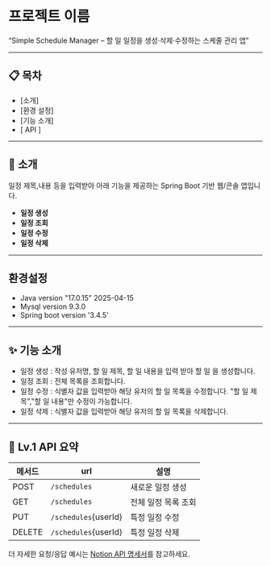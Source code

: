 # 프로젝트 이름

“Simple Schedule Manager – 할 일 일정을 생성·삭제·수정하는 스케줄 관리 앱”

---

## 📋 목차
- [소개]
- [환경 설정]
- [기능 소개]
- [ API ] 
---

## 👋 소개
일정 제목,내용 등을 입력받아 아래 기능을 제공하는 Spring Boot 기반 웹/콘솔 앱입니다.
- **일정 생성**
- **일정 조회**
- **일정 수정**
- **일정 삭제**  
  

---

## 환경설정
- Java version "17.0.15" 2025-04-15  
- Mysql  version 9.3.0  
- Spring boot version  '3.4.5'

--- 

## ✨ 기능 소개
- 일정 생성 : 작성 유저명, 할 일 제목, 할 일 내용을 입력 받아 
 할 일 을 생성합니다.
- 일정 조회 : 전체 목록을 조회합니다.
- 일정 수정 : 식별자 값을 입력받아 해당 유저의 할 일 목록을 수정합니다.
 "할 일 제목","할 일 내용"만 수정이 가능합니다.
- 일정 삭제 : 식별자 값을 입력받아 해당 유저의 할 일 목록을 삭제합니다.

---
## 📡 Lv.1 API 요약

| 메서드 | url                 | 설명          |
|--------|---------------------|-------------|
|  POST   | `/schedules`        | 새로운 일정 생성   |
| GET   | `/schedules`        | 전체 일정 목록 조회 |
| PUT    | `/schedules`{userId}| 특정 일정 수정    |
| DELETE | `/schedules`{userId} | 특정 일정 삭제    |

더 자세한 요청/응답 예시는 [Notion API 명세서](https://www.notion.so/1f83a6e1469d808c8825fa2e7b607250?v=1f83a6e1469d80c89832000c5181c990)를 참고하세요.
